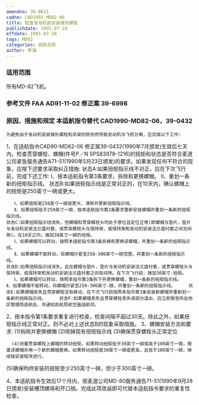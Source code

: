 ```yaml
---
amendno: 39-0621
cadno: CAD1991-MD82-06
title: 检查发动机前安装锥形螺栓
publishdate: 1991-07-24
effdate: 1991-07-28
tags: MD82
categories: 民航总局
author: 李海
---
```


### 适用范围 
所有MD-82飞机。

<!--more-->
### 参考文件    FAA AD91-11-02 修正案 39-6998 

### 原因、措施和规定 本适航指令替代 CAD1990-MD82-06，39-0432 
    为避免由于发动机安装锥形螺栓和吊架的损伤而导致发动机与飞机分离，应完成以下工作: 
1、在适航指令CAD90-MD82-06 修正案39-0432(1990年7月颁发)生效后七天内，检查贯穿螺栓、螺帽(件号P／N SPS83978-1216)的扭矩和状态是否符合麦道公司紧急服务通告A71-51(1990年5月23日颁发)的要求。如果发现任何不符合的现象，应按下述要求采取纠正措施: 
    状态A:如果扭矩指示线不对正，应在下次飞行前，完成下述工作: Ⅰ、按本适航指令第3条要求，拆除和更换螺帽。 Ⅱ、重划一条新的扭矩指示线。 
    状态B:如果扭矩指示线是正常对正的，在10天内，确认螺帽上的扭矩是250英寸一磅或更大。 
  
       Ⅰ、如果扭矩是250英寸一磅或更大，清除并更新扭矩指示线。
       Ⅱ、如果扭矩低于250英寸一磅，按本适航指令第3条要求重新安装螺帽并重划一条新的扭矩指示线。 
    状态C:如果扭矩指示线消失，但螺帽和贯穿螺栓头均处于原位且定位正常(即螺帽与垫片，垫片与发动机安装法兰盘衬套，或贯穿螺栓头与保持架，或保持架和发动机安装法兰盘衬套之间无间隙)。在10天之内，施加30英寸一磅的扭矩。 
       Ⅰ、如果螺帽可以转动，按照本适航指令第3条拆换和更换该螺帽，并重划一条新的扭矩指示线。 
       Ⅱ、如果螺帽不能转动，将螺帽拧紧至250-300英寸一磅范围，并重划一条新的扭矩指示线。 
    状态D:如果扭矩指示线消失，且在螺帽与垫片，垫片与发动机安装法兰盘衬套，或贯穿螺栓头与保持架，或保持架和发动机安装法兰盘衬套之间有间隙。在下次飞行前，施加30英寸-扭矩。 
       Ⅰ、如果螺帽可以转动，按照本指令第3条拆下并更换螺帽，重划一条新的扭矩指示线。        Ⅱ、如果螺帽不能转动，将螺帽拧紧至250-300英寸-磅，并重划一条新的扭矩指示线。     状态E:如果螺帽丢失且贯穿螺栓没有移动，在下次飞行前按照本指令第3条安装新螺帽并重新划一条新的扭矩指示线。     状态F:如果螺帽丢失且贯穿螺栓丢失或部分退出，应立即报告所在地区管理局适航处，并通知民航局航空器适航司。 
2、按本指令第1条要求重复进行检查，检查间隔不超过30天。除此之外，如果扭矩指示线正常对正。则不必对上述状态B的现象采取措施。 
3、螺帽安装方法和要求: 
(1)拆除并更换螺帽 
(2)除掉现有扭矩指示线 
(3)确保贯穿螺栓头正常定位 

      (4)测量贯穿螺栓上螺帽的转动扭矩，如果转动扭矩低于30英寸一磅或高于100英寸一磅，报废该螺帽并用一个新的螺帽更换。如果转动扭矩是30英寸一磅或更高，且低于100英寸一磅，继续按安装程序进行。 
(5)确保昀终安装的扭矩至少250英寸一磅，但少于300英寸一磅。 

  
4、本适航指令生效后17个月内，按麦道公司MD-80服务通告71-51(1990年9月28日颁发)安装槽顶螺母和开口销。完成此项改装即可代替本适航指令要求的重复性检查。
